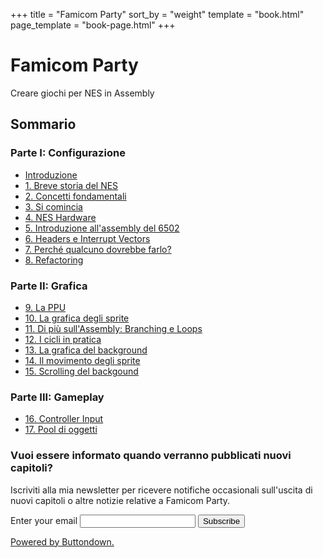 +++
title = "Famicom Party"
sort_by = "weight"
template = "book.html"
page_template = "book-page.html"
+++

# Famicom Party
<p class="subtitle">Creare giochi per NES in Assembly</p>

## Sommario

### Parte I: Configurazione

- [Introduzione](@/book/00-introduction/index.md)
- [1. Breve storia del NES](@/book/01-briefhistory/index.md)
- [2. Concetti fondamentali](@/book/02-fundamentalconcepts/index.md)
- [3. Si comincia](@/book/03-gettingstarted/index.md)
- [4. NES Hardware](@/book/04-hardwareoverview/index.md)
- [5. Introduzione all'assembly del 6502](@/book/05-6502assembly/index.md)
- [6. Headers e Interrupt Vectors](@/book/06-headersinterruptvectors/index.md)
- [7. Perché qualcuno dovrebbe farlo?](@/book/07-whydothis/index.md)
- [8. Refactoring](@/book/08-refactoring/index.md)

### Parte II: Grafica

- [9. La PPU](@/book/09-theppu/index.md)
- [10. La grafica degli sprite](@/book/10-spritegraphics/index.md)
- [11. Di più sull'Assembly: Branching e Loops](@/book/11-branchingandloops/index.md)
- [12. I cicli in pratica](@/book/12-practicalloops/index.md)
- [13. La grafica del background](@/book/13-backgroundgraphics/index.md)
- [14. Il movimento degli sprite](@/book/14-spritemovement/index.md)
- [15. Scrolling del backgound](@/book/15-scrolling/index.md)

### Parte III: Gameplay

- [16. Controller Input](@/book/16-input/index.md)
- [17. Pool di oggetti](@/book/17-objectpools/index.md)

### Vuoi essere informato quando verranno pubblicati nuovi capitoli?

Iscriviti alla mia newsletter per ricevere notifiche occasionali sull'uscita di nuovi capitoli o
altre notizie relative a Famicom Party.

<form
  action="https://buttondown.email/api/emails/embed-subscribe/famicomparty"
  method="post"
  target="popupwindow"
  onsubmit="window.open('https://buttondown.email/famicomparty', 'popupwindow')"
  class="embeddable-buttondown-form"
>
  <label for="bd-email">Enter your email</label>
  <input type="email" name="email" id="bd-email" />
  <input type="hidden" value="1" name="embed" />
  <input type="submit" value="Subscribe" />
  <p class="buttondown-disclaimer">
    <a href="https://buttondown.email" target="_blank">Powered by Buttondown.</a>
  </p>
</form>
